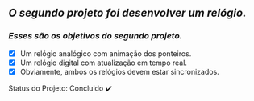 ## *O segundo projeto foi desenvolver um relógio.*

### *Esses são os objetivos do segundo projeto.*

- [X] Um relógio analógico com animação dos ponteiros.
- [X] Um relógio digital com atualização em tempo real.
- [X] Obviamente, ambos os relógios devem estar sincronizados.

Status do Projeto: Concluido :heavy_check_mark:
